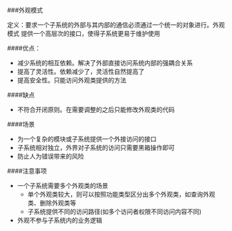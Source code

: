###外观模式

定义：要求一个子系统的外部与其内部的通信必须通过一个统一的对象进行。外观模式
提供一个高层次的接口，使得子系统更易于维护使用

####优点：
- 减少系统的相互依赖。解决了外部直接访问系统内部的强耦合关系
- 提高了灵活性。依赖减少了，灵活性自然提高了
- 提高安全性。只能访问外观类提供的方法

####缺点
- 不符合开闭原则。在需要调整的之后只能修改外观类的代码

####场景
- 为一个复杂的模块或子系统提供一个外接访问的接口
- 子系统相对独立，外界对子系统的访问只需要黑箱操作即可
- 防止人为错误带来的风险

####注意事项
- 一个子系统需要多个外观类的场景
    - 单个外观类较大，则可以按照功能类型区分出多个外观类，如查询外观类、删除外观类等
    - 子系统提供不同的访问路径(如多个访问者权限不同访问内容不同)
- 外观不参与子系统内的业务逻辑